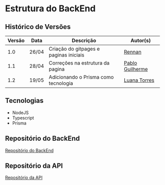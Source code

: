 # Estrutura do BackEnd

## Histórico de Versões 

|Versão|Data|Descrição|Autor(s)|
|---|---|---|---|
|1.0| 26/04 | Criação do gitpages e paginas iniciais |[Rennan](https://github.com/renannOgomes)|
|1.1| 28/04 | Correções na estrutura da pagina |[Pablo Guilherme](https://github.com/PabloGJBS)|
|1.2| 19/05 | Adicionando o Prisma como tecnologia |[Luana Torres](https://github.com/luanatorress)|

## Tecnologias

- NodeJS
- Typescript
- Prisma

## Repositório do BackEnd

[Repositório do BackEnd](https://github.com/fga-eps-mds/2025.1-VaiPelaSombra-BackEnd)

## Repositório da API

[Repositório da API](https://github.com/fga-eps-mds/2025.1-VaiPelaSombra-API)
